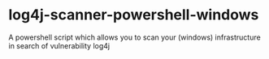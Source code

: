 # log4j-scanner-powershell-windows
A powershell script which allows you to scan your (windows) infrastructure in search of vulnerability log4j
